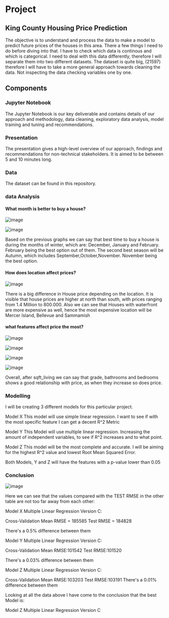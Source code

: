 # Project 

## King County Housing Price Prediction
The objective is to understand and process the data to make a model to predict future prices of the houses in this area. 
There a few things I need to do before diving into that. I have to check which data is continous and which is categorical. 
I need to deal with this data differently, therefore I will separate them into two different datasets. 
The dataset is quite big, (21597) therefore I will have to take a more general approach towards cleaning the data. 
Not inspecting the data checking variables one by one.

## Components
### Jupyter Notebook
The Jupyter Notebook is our key deliverable and contains details of our approach and methodology, data cleaning, exploratory data analysis, model training and tuning and recommendations.

### Presentation
The presentation gives a high-level overview of our approach, findings and recommendations for non-technical stakeholders. It is aimed to be between 5 and 10 minutes long.

### Data
The dataset can be found in this repository. 


### data Analysis 
#### What month is better to buy a house? 

![image](https://user-images.githubusercontent.com/36000513/116996312-22fcc580-acd3-11eb-88b1-d56f15d5278d.png)

![image](https://user-images.githubusercontent.com/36000513/116996288-19735d80-acd3-11eb-9241-baa093efda93.png)


Based on the previous graphs we can say that best time to buy a house is during the months of winter, which are: December, January and February. February being the best option out of them. The second best season will be Autumn, which includes September,October,November. November being the best option.


#### How does location affect prices? 

![image](https://user-images.githubusercontent.com/36000513/116996438-4de71980-acd3-11eb-84e5-0bb4d58deaaf.png)

There is a big difference in House price depending on the location. It is visible that house prices are higher at north than south, with prices ranging from 1.4 Million to 800.000. Also we can see that Houses with waterfront are more expensive as well, hence the most expensive location will be Mercer Island, Bellevue and Sammamish


#### what features affect price the most? 
![image](https://user-images.githubusercontent.com/36000513/116998820-b388d500-acd6-11eb-8dae-6e7db7ca889d.png)

![image](https://user-images.githubusercontent.com/36000513/116998843-bd123d00-acd6-11eb-9c8d-4aa4a2e655f4.png)

![image](https://user-images.githubusercontent.com/36000513/116998858-c0a5c400-acd6-11eb-86cb-c2cfd5bda81e.png)

![image](https://user-images.githubusercontent.com/36000513/116998878-c56a7800-acd6-11eb-98da-d6a69d44aa2f.png)

Overall, after sqft_living we can say that grade, bathrooms and bedrooms shows a good relationship with price, as when they increase so does price.

### Modelling
I will be creating 3 different models for this particular project.

Model X
This model will use simple linear regression. I want to see if with the most specific feature I can get a decent R^2 Metric

Model Y
This Model will use multiple linear regression. Increasing the amount of independent variables, to see if R^2 increases and to what point.

Model Z
This model will be the most complete and accurate. I will be aiming for the highest R^2 value and lowest Root Mean Squared Error.

Both Models, Y and Z will have the features with a p-value lower than 0.05

### Conclusion

![image](https://user-images.githubusercontent.com/36000513/116999045-03679c00-acd7-11eb-9bc7-b975d4abb70b.png)



Here we can see that the values compared with the TEST RMSE in the other table are not too far away from each other:

Model X Multiple Linear Regression Version C:

Cross-Validation Mean RMSE = 185585
Test RMSE = 184828

There's a 0.5% difference between them

Model Y Multiple Linear Regression Version C:

Cross-Validation Mean RMSE:101542
Test RMSE:101520

There's a 0.03% difference between them

Model Z Multiple Linear Regression Version C:

Cross-Validation Mean RMSE:103203
Test RMSE:103191
There's a 0.01% difference between them

Looking at all the data above I have come to the conclusion that the best Model is:

Model Z Multiple Linear Regression Version C

